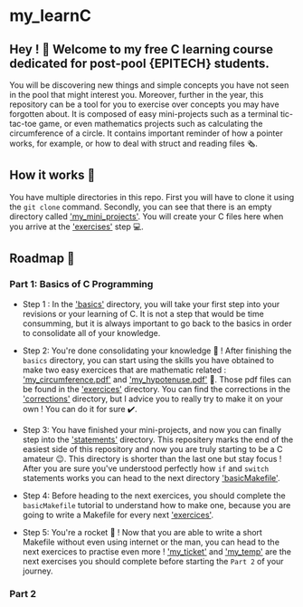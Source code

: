 # my_learnC
## Hey !  👋  Welcome to my free C learning course dedicated for post-pool {EPITECH} students.

You will be discovering new things and simple concepts you have not seen in the pool that might interest you. Moreover,  further in the year, this repository can be a tool for you to exercise over concepts you may have forgotten about. It is composed of easy mini-projects such as a terminal tic-tac-toe game, or even mathematics projects such as calculating the circumference of a circle. It contains important reminder of how a pointer works, for example, or how to deal with struct and reading files 🗞️.

## How it works 🧰

You have multiple directories in this repo. First you will have to clone it using the ```git clone``` command. Secondly, you can see that there is an empty directory called ['my_mini_projects'](my_mini_projects). You will create your C files here when you arrive at the ['exercises'](exercises) step 💻.

## Roadmap 📰

### Part 1: Basics of C Programming

* Step 1 : In the ['basics'](my_learnC/part_1/01_basics) directory, you will take your first step into your revisions or your learning of C. It is not a step that would be time consumming, but it is always important to go back to the basics in order to consolidate all of your knowledge.

* Step 2: You're done consolidating your knowledge 🥳 ! After finishing the ```basics``` directory, you can start using the skills you have obtained to make two easy exercices that are mathematic related : ['my_circumference.pdf'](exercises/01_my_circumference.pdf) and ['my_hypotenuse.pdf'](exercises/'02_my_hypotenuse.pdf) 📐. Those pdf files can be found in the ['exercices'](exercises) directory. You can find the corrections in the ['corrections'](corrections) directory, but I advice you to really try to make it on your own ! You can do it for sure ✔️.

* Step 3: You have finished your mini-projects, and now you can finally step into the ['statements'](my_learnC/part_1/02_statements) directory. This repositery marks the end of the easiest side of this repository and now you are truly starting to be a C amateur 😉. This directory is shorter than the last one but stay focus ! After you are sure you've understood perfectly how ```if``` and ```switch``` statements works you can head to the next directory ['basicMakefile'](my_learnC/part_1/03_basicMakefile).

* Step 4: Before heading to the next exercices, you should complete the ```basicMakefile``` tutorial to understand how to make one, because you are going to write a Makefile for every next ['exercices'](exercises).

* Step 5: You're a rocket 🚀 ! Now that you are able to write a short Makefile without even using internet or the man, you can head to the next exercices to practise even more ! ['my_ticket'](exercises/03_my_ticket.pdf) and ['my_temp'](exercices/04_my_temp.pdf) are the next exercises you should complete before starting the ```Part 2``` of your journey.

### Part 2
